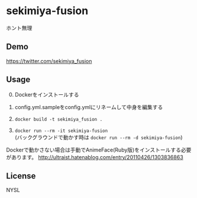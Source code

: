 # sekimiya-fusion

ホント無理

## Demo
https://twitter.com/sekimiya_fusion

## Usage
0. Dockerをインストールする

1. config.yml.sampleをconfig.ymlにリネームして中身を編集する

2. ```docker build -t sekimiya_fusion .```

3. ```docker run --rm -it sekimiya-fusion```  
  (バックグラウンドで動かす時は ```docker run --rm -d sekimiya-fusion```)

Dockerで動かさない場合は手動でAnimeFace(Ruby版)をインストールする必要があります。
http://ultraist.hatenablog.com/entry/20110426/1303836863

## License
NYSL
